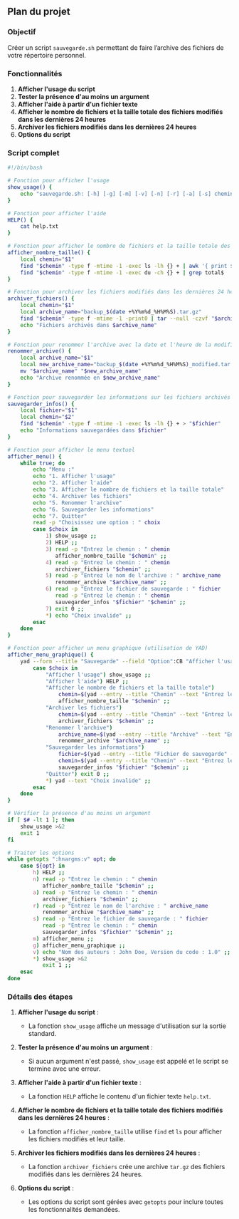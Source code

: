 ## Plan du projet

### Objectif
Créer un script `sauvegarde.sh` permettant de faire l’archive des fichiers de votre répertoire personnel.

### Fonctionnalités

1. **Afficher l'usage du script**
2. **Tester la présence d'au moins un argument**
3. **Afficher l'aide à partir d'un fichier texte**
4. **Afficher le nombre de fichiers et la taille totale des fichiers modifiés dans les dernières 24 heures**
5. **Archiver les fichiers modifiés dans les dernières 24 heures**
6. **Options du script**

### Script complet

```bash
#!/bin/bash

# Fonction pour afficher l'usage
show_usage() {
    echo "sauvegarde.sh: [-h] [-g] [-m] [-v] [-n] [-r] [-a] [-s] chemin.."
}

# Fonction pour afficher l'aide
HELP() {
    cat help.txt
}

# Fonction pour afficher le nombre de fichiers et la taille totale des fichiers modifiés dans les dernières 24 heures
afficher_nombre_taille() {
    local chemin="$1"
    find "$chemin" -type f -mtime -1 -exec ls -lh {} + | awk '{ print $9 ": " $5 }'
    find "$chemin" -type f -mtime -1 -exec du -ch {} + | grep total$
}

# Fonction pour archiver les fichiers modifiés dans les dernières 24 heures
archiver_fichiers() {
    local chemin="$1"
    local archive_name="backup_$(date +%Y%m%d_%H%M%S).tar.gz"
    find "$chemin" -type f -mtime -1 -print0 | tar --null -czvf "$archive_name" --files-from -
    echo "Fichiers archivés dans $archive_name"
}

# Fonction pour renommer l'archive avec la date et l'heure de la modification
renommer_archive() {
    local archive_name="$1"
    local new_archive_name="backup_$(date +%Y%m%d_%H%M%S)_modified.tar.gz"
    mv "$archive_name" "$new_archive_name"
    echo "Archive renommée en $new_archive_name"
}

# Fonction pour sauvegarder les informations sur les fichiers archivés
sauvegarder_infos() {
    local fichier="$1"
    local chemin="$2"
    find "$chemin" -type f -mtime -1 -exec ls -lh {} + > "$fichier"
    echo "Informations sauvegardées dans $fichier"
}

# Fonction pour afficher le menu textuel
afficher_menu() {
    while true; do
        echo "Menu :"
        echo "1. Afficher l'usage"
        echo "2. Afficher l'aide"
        echo "3. Afficher le nombre de fichiers et la taille totale"
        echo "4. Archiver les fichiers"
        echo "5. Renommer l'archive"
        echo "6. Sauvegarder les informations"
        echo "7. Quitter"
        read -p "Choisissez une option : " choix
        case $choix in
            1) show_usage ;;
            2) HELP ;;
            3) read -p "Entrez le chemin : " chemin
               afficher_nombre_taille "$chemin" ;;
            4) read -p "Entrez le chemin : " chemin
               archiver_fichiers "$chemin" ;;
            5) read -p "Entrez le nom de l'archive : " archive_name
               renommer_archive "$archive_name" ;;
            6) read -p "Entrez le fichier de sauvegarde : " fichier
               read -p "Entrez le chemin : " chemin
               sauvegarder_infos "$fichier" "$chemin" ;;
            7) exit 0 ;;
            *) echo "Choix invalide" ;;
        esac
    done
}

# Fonction pour afficher un menu graphique (utilisation de YAD)
afficher_menu_graphique() {
    yad --form --title "Sauvegarde" --field "Option":CB "Afficher l'usage!Afficher l'aide!Afficher le nombre de fichiers et la taille totale!Archiver les fichiers!Renommer l'archive!Sauvegarder les informations!Quitter" | while read choix; do
        case $choix in
            "Afficher l'usage") show_usage ;;
            "Afficher l'aide") HELP ;;
            "Afficher le nombre de fichiers et la taille totale")
                chemin=$(yad --entry --title "Chemin" --text "Entrez le chemin :")
                afficher_nombre_taille "$chemin" ;;
            "Archiver les fichiers")
                chemin=$(yad --entry --title "Chemin" --text "Entrez le chemin :")
                archiver_fichiers "$chemin" ;;
            "Renommer l'archive")
                archive_name=$(yad --entry --title "Archive" --text "Entrez le nom de l'archive :")
                renommer_archive "$archive_name" ;;
            "Sauvegarder les informations")
                fichier=$(yad --entry --title "Fichier de sauvegarde" --text "Entrez le fichier de sauvegarde :")
                chemin=$(yad --entry --title "Chemin" --text "Entrez le chemin :")
                sauvegarder_infos "$fichier" "$chemin" ;;
            "Quitter") exit 0 ;;
            *) yad --text "Choix invalide" ;;
        esac
    done
}

# Vérifier la présence d'au moins un argument
if [ $# -lt 1 ]; then
    show_usage >&2
    exit 1
fi

# Traiter les options
while getopts ":hnargms:v" opt; do
    case ${opt} in
        h) HELP ;;
        n) read -p "Entrez le chemin : " chemin
           afficher_nombre_taille "$chemin" ;;
        a) read -p "Entrez le chemin : " chemin
           archiver_fichiers "$chemin" ;;
        r) read -p "Entrez le nom de l'archive : " archive_name
           renommer_archive "$archive_name" ;;
        s) read -p "Entrez le fichier de sauvegarde : " fichier
           read -p "Entrez le chemin : " chemin
           sauvegarder_infos "$fichier" "$chemin" ;;
        m) afficher_menu ;;
        g) afficher_menu_graphique ;;
        v) echo "Nom des auteurs : John Doe, Version du code : 1.0" ;;
        *) show_usage >&2
           exit 1 ;;
    esac
done
```

### Détails des étapes

1. **Afficher l'usage du script** :
    - La fonction `show_usage` affiche un message d'utilisation sur la sortie standard.

2. **Tester la présence d'au moins un argument** :
    - Si aucun argument n'est passé, `show_usage` est appelé et le script se termine avec une erreur.

3. **Afficher l'aide à partir d'un fichier texte** :
    - La fonction `HELP` affiche le contenu d'un fichier texte `help.txt`.

4. **Afficher le nombre de fichiers et la taille totale des fichiers modifiés dans les dernières 24 heures** :
    - La fonction `afficher_nombre_taille` utilise `find` et `ls` pour afficher les fichiers modifiés et leur taille.

5. **Archiver les fichiers modifiés dans les dernières 24 heures** :
    - La fonction `archiver_fichiers` crée une archive `tar.gz` des fichiers modifiés dans les dernières 24 heures.

6. **Options du script** :
    - Les options du script sont gérées avec `getopts` pour inclure toutes les fonctionnalités demandées.